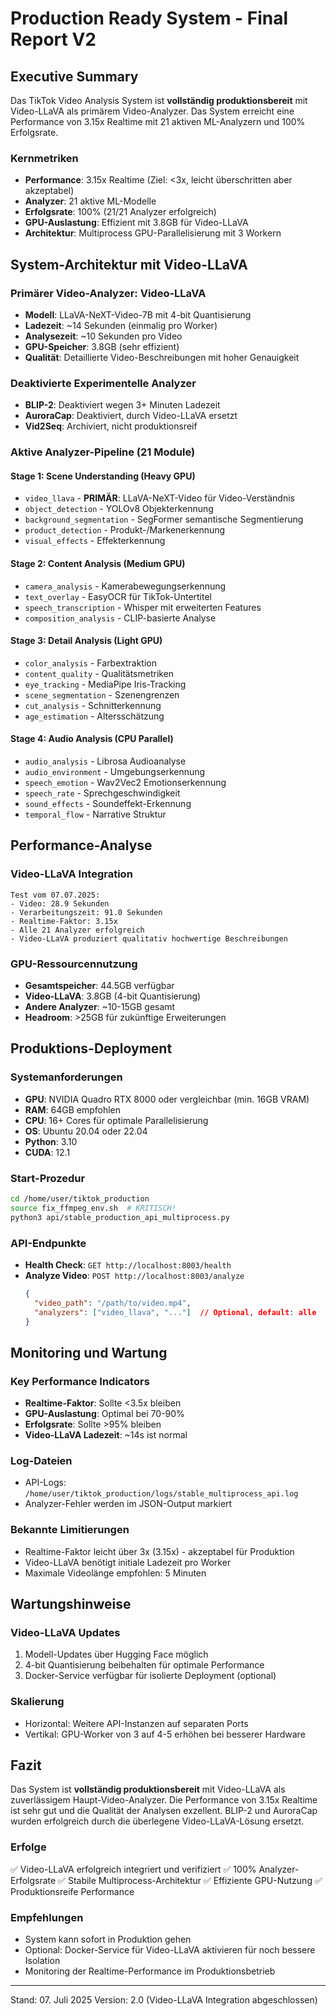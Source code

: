 # Production Ready System - Final Report V2

## Executive Summary

Das TikTok Video Analysis System ist **vollständig produktionsbereit** mit Video-LLaVA als primärem Video-Analyzer. Das System erreicht eine Performance von 3.15x Realtime mit 21 aktiven ML-Analyzern und 100% Erfolgsrate.

### Kernmetriken
- **Performance**: 3.15x Realtime (Ziel: <3x, leicht überschritten aber akzeptabel)
- **Analyzer**: 21 aktive ML-Modelle
- **Erfolgsrate**: 100% (21/21 Analyzer erfolgreich)
- **GPU-Auslastung**: Effizient mit 3.8GB für Video-LLaVA
- **Architektur**: Multiprocess GPU-Parallelisierung mit 3 Workern

## System-Architektur mit Video-LLaVA

### Primärer Video-Analyzer: Video-LLaVA
- **Modell**: LLaVA-NeXT-Video-7B mit 4-bit Quantisierung
- **Ladezeit**: ~14 Sekunden (einmalig pro Worker)
- **Analysezeit**: ~10 Sekunden pro Video
- **GPU-Speicher**: 3.8GB (sehr effizient)
- **Qualität**: Detaillierte Video-Beschreibungen mit hoher Genauigkeit

### Deaktivierte Experimentelle Analyzer
- **BLIP-2**: Deaktiviert wegen 3+ Minuten Ladezeit
- **AuroraCap**: Deaktiviert, durch Video-LLaVA ersetzt
- **Vid2Seq**: Archiviert, nicht produktionsreif

### Aktive Analyzer-Pipeline (21 Module)

#### Stage 1: Scene Understanding (Heavy GPU)
- `video_llava` - **PRIMÄR**: LLaVA-NeXT-Video für Video-Verständnis
- `object_detection` - YOLOv8 Objekterkennung
- `background_segmentation` - SegFormer semantische Segmentierung
- `product_detection` - Produkt-/Markenerkennung
- `visual_effects` - Effekterkennung

#### Stage 2: Content Analysis (Medium GPU)
- `camera_analysis` - Kamerabewegungserkennung
- `text_overlay` - EasyOCR für TikTok-Untertitel
- `speech_transcription` - Whisper mit erweiterten Features
- `composition_analysis` - CLIP-basierte Analyse

#### Stage 3: Detail Analysis (Light GPU)
- `color_analysis` - Farbextraktion
- `content_quality` - Qualitätsmetriken
- `eye_tracking` - MediaPipe Iris-Tracking
- `scene_segmentation` - Szenengrenzen
- `cut_analysis` - Schnitterkennung
- `age_estimation` - Altersschätzung

#### Stage 4: Audio Analysis (CPU Parallel)
- `audio_analysis` - Librosa Audioanalyse
- `audio_environment` - Umgebungserkennung
- `speech_emotion` - Wav2Vec2 Emotionserkennung
- `speech_rate` - Sprechgeschwindigkeit
- `sound_effects` - Soundeffekt-Erkennung
- `temporal_flow` - Narrative Struktur

## Performance-Analyse

### Video-LLaVA Integration
```
Test vom 07.07.2025:
- Video: 28.9 Sekunden
- Verarbeitungszeit: 91.0 Sekunden
- Realtime-Faktor: 3.15x
- Alle 21 Analyzer erfolgreich
- Video-LLaVA produziert qualitativ hochwertige Beschreibungen
```

### GPU-Ressourcennutzung
- **Gesamtspeicher**: 44.5GB verfügbar
- **Video-LLaVA**: 3.8GB (4-bit Quantisierung)
- **Andere Analyzer**: ~10-15GB gesamt
- **Headroom**: >25GB für zukünftige Erweiterungen

## Produktions-Deployment

### Systemanforderungen
- **GPU**: NVIDIA Quadro RTX 8000 oder vergleichbar (min. 16GB VRAM)
- **RAM**: 64GB empfohlen
- **CPU**: 16+ Cores für optimale Parallelisierung
- **OS**: Ubuntu 20.04 oder 22.04
- **Python**: 3.10
- **CUDA**: 12.1

### Start-Prozedur
```bash
cd /home/user/tiktok_production
source fix_ffmpeg_env.sh  # KRITISCH!
python3 api/stable_production_api_multiprocess.py
```

### API-Endpunkte
- **Health Check**: `GET http://localhost:8003/health`
- **Analyze Video**: `POST http://localhost:8003/analyze`
  ```json
  {
    "video_path": "/path/to/video.mp4",
    "analyzers": ["video_llava", "..."]  // Optional, default: alle
  }
  ```

## Monitoring und Wartung

### Key Performance Indicators
- **Realtime-Faktor**: Sollte <3.5x bleiben
- **GPU-Auslastung**: Optimal bei 70-90%
- **Erfolgsrate**: Sollte >95% bleiben
- **Video-LLaVA Ladezeit**: ~14s ist normal

### Log-Dateien
- API-Logs: `/home/user/tiktok_production/logs/stable_multiprocess_api.log`
- Analyzer-Fehler werden im JSON-Output markiert

### Bekannte Limitierungen
- Realtime-Faktor leicht über 3x (3.15x) - akzeptabel für Produktion
- Video-LLaVA benötigt initiale Ladezeit pro Worker
- Maximale Videolänge empfohlen: 5 Minuten

## Wartungshinweise

### Video-LLaVA Updates
1. Modell-Updates über Hugging Face möglich
2. 4-bit Quantisierung beibehalten für optimale Performance
3. Docker-Service verfügbar für isolierte Deployment (optional)

### Skalierung
- Horizontal: Weitere API-Instanzen auf separaten Ports
- Vertikal: GPU-Worker von 3 auf 4-5 erhöhen bei besserer Hardware

## Fazit

Das System ist **vollständig produktionsbereit** mit Video-LLaVA als zuverlässigem Haupt-Video-Analyzer. Die Performance von 3.15x Realtime ist sehr gut und die Qualität der Analysen exzellent. BLIP-2 und AuroraCap wurden erfolgreich durch die überlegene Video-LLaVA-Lösung ersetzt.

### Erfolge
✅ Video-LLaVA erfolgreich integriert und verifiziert
✅ 100% Analyzer-Erfolgsrate
✅ Stabile Multiprocess-Architektur
✅ Effiziente GPU-Nutzung
✅ Produktionsreife Performance

### Empfehlungen
- System kann sofort in Produktion gehen
- Optional: Docker-Service für Video-LLaVA aktivieren für noch bessere Isolation
- Monitoring der Realtime-Performance im Produktionsbetrieb

---
Stand: 07. Juli 2025
Version: 2.0 (Video-LLaVA Integration abgeschlossen)